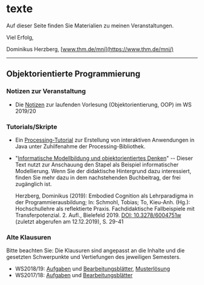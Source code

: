 # texte

Auf dieser Seite finden Sie Materialien zu meinen Veranstaltungen.

Viel Erfolg,

Dominikus Herzberg, [www.thm.de/mni](https://www.thm.de/mni/)

---

## Objektorientierte Programmierung

### Notizen zur Veranstaltung

* Die [Notizen](https://denkspuren.github.io/texte/oop/NotizenWS2019.md.html) zur laufenden Vorlesung (Objektorientierung, OOP) im WS 2019/20

### Tutorials/Skripte

* Ein [Processing-Tutorial](https://denkspuren.github.io/texte/processing/Tutorial.md.html) zur Erstellung von interaktiven Anwendungen in Java unter Zuhilfenahme der Processing-Bibliothek.
* "[Informatische Modellbildung und objektorientiertes Denken](https://denkspuren.github.io/texte/oop/StapelModellierung.md.html)" -- Dieser Text nutzt zur Anschauung den Stapel als Beispiel informatischer Modellierung. Wenn Sie der didaktische Hintergrund dazu interessiert, finden Sie mehr dazu in dem nachstehenden Buchbeitrag, der frei zugänglich ist.

    Herzberg, Dominikus (2019): Embodied Cognition als Lehrparadigma in der Programmierausbildung; In: Schmohl, Tobias; To, Kieu-Anh. (Hg.): Hochschullehre als reflektierte Praxis. Fachdidaktische Fallbeispiele mit Transferpotenzial. 2. Aufl., Bielefeld 2019. [DOI: 10.3278/6004751w](https://www.wbv.de/artikel/6004751w) (zuletzt abgerufen am 12.12.2019), S. 29-41

### Alte Klausuren

Bitte beachten Sie: Die Klausuren sind angepasst an die Inhalte und die gesetzten Schwerpunkte und Vertiefungen des jeweiligen Semesters.

* WS2018/19: [Aufgaben](https://github.com/denkspuren/texte/blob/master/oop/Klausuren/WS2018.Klausur.Aufgabenteil.md.pdf) und [Bearbeitungsblätter](https://github.com/denkspuren/texte/blob/master/oop/Klausuren/WS2018.Klausur.L%C3%B6sungsteil.pdf), [Musterlösung](https://github.com/denkspuren/texte/blob/master/oop/Klausuren/WS2018.Klausur.Musterl%C3%B6sung.pdf)
* WS2017/18: [Aufgaben](https://github.com/denkspuren/texte/blob/master/oop/Klausuren/WS2017.Klausur.OOP.pdf) und [Bearbeitungsblätter](https://github.com/denkspuren/texte/blob/master/oop/Klausuren/WS2017.Klausur.OOP.L%C3%B6sungen.pdf)
